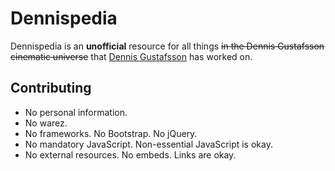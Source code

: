 # Dennispedia
Dennispedia is an **unofficial** resource for all things ~~in the Dennis Gustafsson cinematic universe~~ that [Dennis Gustafsson](https://voxagon.se/) has worked on.

## Contributing
- No personal information.
- No warez.
- No frameworks. No Bootstrap. No jQuery.
- No mandatory JavaScript. Non-essential JavaScript is okay.
- No external resources. No embeds. Links are okay.
